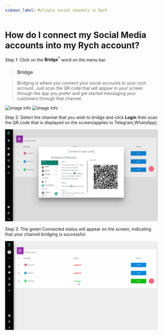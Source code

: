 ```yaml
---
sidebar_label: Multiple social channels in Rych
---
```

# How do I connect my Social Media accounts into my Rych account?

Step 1: Click on the **Bridge<sup>*</sup>** word on the menu bar.

> ### Bridge

> Bridging is where you connect your social accounts to your rych account. Just scan the QR code that will appear in your screen through the app you prefer and get started messaging your customers through that channel.

![image info](../../static/img/q3/step1.png)
![image info](../../static/img/q3/step12.jpg)

Step 2: Select the channel that you wish to bridge and click **Login** then scan the QR code that is displayed on the screen(applies to Telegram,WhatsApp).

![image info](../../../static/img/q3/step2.jpg)

Step 3: The green Connected status will appear on the screen, indicating that your channel bridging is successful.

![image info](../../../static/img/q3/step3.jpg)
